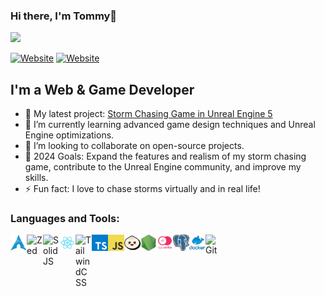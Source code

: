 ### Hi there, I'm Tommy👋 

<p>
   <a href="https://discord.com/users/600063289782698004">
      <img src="https://lanyard.cnrad.dev/api/600063289782698004?theme=dark&animated=true&hideTimestamp=true" />
   </a>
</p>

[![Website](https://img.shields.io/website?label=www.tommy-johnston.com&style=for-the-badge&url=https%3A%2F%2Fwww.tommy-johnston.com)](https://www.tommy-johnston.com)
[![Website](https://img.shields.io/website?label=timmygstudios.com&style=for-the-badge&url=https%3A%2F%2Ftimmygstudios.com)](https://timmygstudios.com)

## I'm a Web & Game Developer

- 🔭 My latest project: [Storm Chasing Game in Unreal Engine 5](https://tornadoemergency.net)
- 🌱 I’m currently learning advanced game design techniques and Unreal Engine optimizations.
- 👯 I’m looking to collaborate on open-source projects.
- 🥅 2024 Goals: Expand the features and realism of my storm chasing game, contribute to the Unreal Engine community, and improve my skills.
- ⚡ Fun fact: I love to chase storms virtually and in real life!

### Languages and Tools:
<a href="https://archlinux.org"><img align="left" alt="Arch Linux" width="26px" src="https://raw.githubusercontent.com/github/explore/7b8474be525e3f210d3c8d60a32beca4bfc2895b/topics/archlinux/archlinux.png" /></a>
<a href="https://zed.dev"><img align="left" alt="Zed" width="26px" src="https://avatars.githubusercontent.com/u/79345384?s=48&v=4" /></a>
<a href="https://www.solidjs.com"><img align="left" alt="SolidJS" width="26px" src="https://avatars.githubusercontent.com/u/79226042?s=200&v=4" /></a>
<a href="https://react.dev"><img align="left" alt="React" width="26px" src="https://raw.githubusercontent.com/github/explore/80688e429a7d4ef2fca1e82350fe8e3517d3494d/topics/react/react.png" /></a>
<a href="https://tailwindcss.com"><img align="left" alt="TailwindCSS" width="26px" src="https://avatars.githubusercontent.com/u/67109815?s=200&v=4" /></a>
<a href="https://www.typescriptlang.org"><img align="left" alt="TypeScript" width="26px" src="https://raw.githubusercontent.com/github/explore/80688e429a7d4ef2fca1e82350fe8e3517d3494d/topics/typescript/typescript.png" /></a>
<a href="https://developer.mozilla.org/en-US/docs/Web/JavaScript"><img align="left" alt="JavaScript" width="26px" src="https://raw.githubusercontent.com/github/explore/80688e429a7d4ef2fca1e82350fe8e3517d3494d/topics/javascript/javascript.png" /></a>
<a href="https://bun.sh"><img align="left" alt="BunJS" width="26px" src="https://raw.githubusercontent.com/github/explore/b1184684a8f1e07c7075044f13d5500c0bc3ec04/topics/bun/bun.png" /></a>
<a href="https://nodejs.org"><img align="left" alt="Node.js" width="26px" src="https://raw.githubusercontent.com/github/explore/80688e429a7d4ef2fca1e82350fe8e3517d3494d/topics/nodejs/nodejs.png" /></a>
<a href="https://appwrite.io"><img align="left" alt="Appwrite" width="26px" src="https://raw.githubusercontent.com/github/explore/b943d5d671b2c6bc956d601746139b1d724658bd/topics/appwrite/appwrite.png" /></a>
<a href="https://www.postgresql.org"><img align="left" alt="Postgresql" width="26px" src="https://raw.githubusercontent.com/github/explore/80688e429a7d4ef2fca1e82350fe8e3517d3494d/topics/postgresql/postgresql.png" /></a>
<a href="https://www.docker.com"><img align="left" alt="Docker" width="26px" src="https://raw.githubusercontent.com/github/explore/80688e429a7d4ef2fca1e82350fe8e3517d3494d/topics/docker/docker.png" /></a>
<a href="https://git-scm.com"><img align="left" alt="Git" width="26px" src="https://avatars.githubusercontent.com/u/18133?s=200&v=4" /></a>
